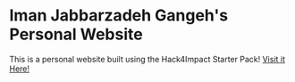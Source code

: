 # Iman Jabbarzadeh Gangeh's Personal Website 
This is a personal website built using the Hack4Impact Starter Pack! 
[Visit it Here!](https://Iman-J-Gangeh.github.io)
